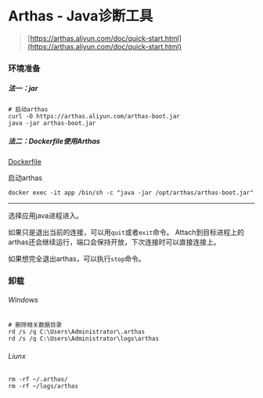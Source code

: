 # Arthas - Java诊断工具

> [https://arthas.aliyun.com/doc/quick-start.html](https://arthas.aliyun.com/doc/quick-start.html)

### 环境准备

##### 法一：jar

```shell script
# 启动arthas
curl -O https://arthas.aliyun.com/arthas-boot.jar
java -jar arthas-boot.jar
```

##### 法二：Dockerfile使用Arthas

[Dockerfile](Dockerfile)

启动arthas

```shell script
docker exec -it app /bin/sh -c "java -jar /opt/arthas/arthas-boot.jar"
```

---

选择应用java进程进入。

如果只是退出当前的连接，可以用`quit`或者`exit`命令。 Attach到目标进程上的arthas还会继续运行，端口会保持开放，下次连接时可以直接连接上。

如果想完全退出arthas，可以执行`stop`命令。

### 卸载

###### Windows

```shell
# 删除相关数据目录
rd /s /q C:\Users\Administrator\.arthas
rd /s /q C:\Users\Administrator\logs\arthas
```

###### Liunx

```shell
rm -rf ~/.arthas/
rm -rf ~/logs/arthas
```
